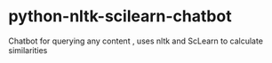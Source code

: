 # python-nltk-scilearn-chatbot
Chatbot for querying any content , uses nltk and ScLearn to calculate similarities
